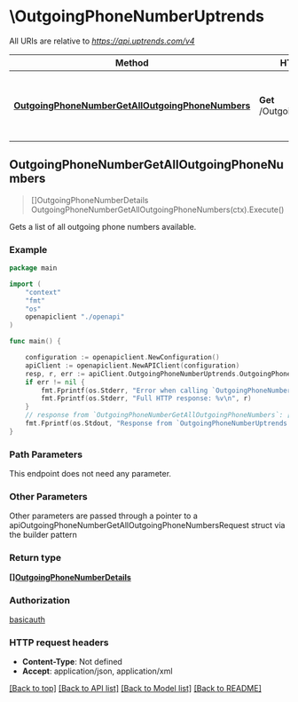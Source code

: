 # \OutgoingPhoneNumberUptrends

All URIs are relative to *https://api.uptrends.com/v4*

Method | HTTP request | Description
------------- | ------------- | -------------
[**OutgoingPhoneNumberGetAllOutgoingPhoneNumbers**](OutgoingPhoneNumberUptrends.md#OutgoingPhoneNumberGetAllOutgoingPhoneNumbers) | **Get** /OutgoingPhoneNumber | Gets a list of all outgoing phone numbers available.



## OutgoingPhoneNumberGetAllOutgoingPhoneNumbers

> []OutgoingPhoneNumberDetails OutgoingPhoneNumberGetAllOutgoingPhoneNumbers(ctx).Execute()

Gets a list of all outgoing phone numbers available.

### Example

```go
package main

import (
    "context"
    "fmt"
    "os"
    openapiclient "./openapi"
)

func main() {

    configuration := openapiclient.NewConfiguration()
    apiClient := openapiclient.NewAPIClient(configuration)
    resp, r, err := apiClient.OutgoingPhoneNumberUptrends.OutgoingPhoneNumberGetAllOutgoingPhoneNumbers(context.Background()).Execute()
    if err != nil {
        fmt.Fprintf(os.Stderr, "Error when calling `OutgoingPhoneNumberUptrends.OutgoingPhoneNumberGetAllOutgoingPhoneNumbers``: %v\n", err)
        fmt.Fprintf(os.Stderr, "Full HTTP response: %v\n", r)
    }
    // response from `OutgoingPhoneNumberGetAllOutgoingPhoneNumbers`: []OutgoingPhoneNumberDetails
    fmt.Fprintf(os.Stdout, "Response from `OutgoingPhoneNumberUptrends.OutgoingPhoneNumberGetAllOutgoingPhoneNumbers`: %v\n", resp)
}
```

### Path Parameters

This endpoint does not need any parameter.

### Other Parameters

Other parameters are passed through a pointer to a apiOutgoingPhoneNumberGetAllOutgoingPhoneNumbersRequest struct via the builder pattern


### Return type

[**[]OutgoingPhoneNumberDetails**](OutgoingPhoneNumberDetails.md)

### Authorization

[basicauth](../README.md#basicauth)

### HTTP request headers

- **Content-Type**: Not defined
- **Accept**: application/json, application/xml

[[Back to top]](#) [[Back to API list]](../README.md#documentation-for-api-endpoints)
[[Back to Model list]](../README.md#documentation-for-models)
[[Back to README]](../README.md)

